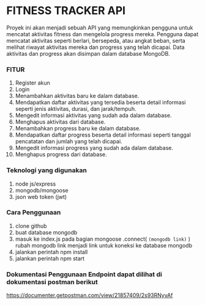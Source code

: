 # FITNESS TRACKER API
Proyek ini akan menjadi sebuah API yang memungkinkan pengguna untuk mencatat aktivitas fitness dan mengelola progress mereka. Pengguna dapat mencatat aktivitas seperti berlari, bersepeda, atau angkat beban, serta melihat riwayat aktivitas mereka dan progress yang telah dicapai. Data aktivitas dan progress akan disimpan dalam database MongoDB.

### FITUR
1. Register akun
2. Login
3. Menambahkan aktivitas baru ke dalam database.
4. Mendapatkan daftar aktivitas yang tersedia beserta detail informasi seperti jenis aktivitas, durasi, dan jarak/tempuh.
5. Mengedit informasi aktivitas yang sudah ada dalam database.
6. Menghapus aktivitas dari database.
7. Menambahkan progress baru ke dalam database.
8. Mendapatkan daftar progress beserta detail informasi seperti tanggal pencatatan dan jumlah yang telah dicapai.
9. Mengedit informasi progress yang sudah ada dalam database.
10. Menghapus progress dari database.

### Teknologi yang digunakan
1. node js/express
2. mongodb/mongoose
3. json web token (jwt)

### Cara Penggunaan
1. clone github
2. buat database mongodb
3. masuk ke index.js pada bagian 
mongoose
  .connect(
    `(mongodb link)`
  )
rubah mongodb link menjadi link untuk koneksi ke database mongodb
4. jalankan perintah npm install
5. jalankan perintah npm start

### Dokumentasi Penggunaan Endpoint dapat dilihat di dokumentasi postman berikut
https://documenter.getpostman.com/view/21857409/2s93RNyvAf
